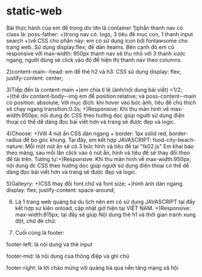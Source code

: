 # static-web
Bài thực hành của em để trong div lớn là container
1)phần thanh nav có class là: poss-father:
  +)trong nav có: logo, 3 tiêu đề mục con, 1 thanh input search
  +)về CSS cho phần này: em có sử dụng icon bởi fontawsome cho trang web. Sử dụng display:flex; để dàn iteams. Bên cạnh đó em có responsive với max-width: 950px thanh nav sẽ thu     nhỏ với 3 thanh xược ngang, người dùng sẽ click vào đó để hiện thị thanh nav theo columns.
  
 2)content-main--head: em để thẻ h2 và h3: CSS sử dụng display: flex; justify-content: center;
 
 3)Tiếp đến là content-main
  +)em chia tỉ lệ (ảnh/nội dung bài viết) =1/2;
  +)thẻ div content-body--img em để position:relative; và poss-content--main có position: absolute; Với mục đích: khi hover vào bức ảnh, tiêu đề chú thích sẽ chạy ngang             transition:0.3s;
  +)Responsive: Khi thu màn hình về max-width:950px; nội dung đc CSS theo hướng dọc giúp người sử dụng điện thoại có thể dễ dàng đọc bài viết hơn và trang sẽ được đẹp và logic.
  
  4)Choose:
  +)Với 4 nút ấn CSS dàn ngang + border: 1px solid red, border-radius để bo góc khung. Tại đây, em kết hợp JAVASCRIPT:
  food-city-beach-nature: Mỗi một nút ấn sẽ có 3 bức hình và tiêu đề tại "tk02.js"
  Em khai báo theo mảng, sau mỗi lần click vào ô nút ấn, hình và tiêu đề sẽ thay đổi theo đề tài trên.
  Tương tự:+)Responsive: Khi thu màn hình về max-width:950px; nội dung đc CSS theo hướng dọc giúp người sử dụng điện thoại có thể dễ dàng đọc bài viết hơn và trang sẽ được đẹp và logic.
  
  5)Galleyry:
  +)CSS thay đổi font chữ và font size;
  +)hình ảnh dàn ngang.  display: flex; justify-content: space-around;
  
  6) Là 1 trang web quảng bá du lịch nên em có sử dụng JAVASCRIPT tại đấy kết hợp sự kiên onload, cập nhật giờ hiện tại VIỆT NAM.
  +)Responsive: max-width:815px;  tại đây sẽ giúp Nội dung thẻ h1 và thời gian tránh xung đột, chữ đè chữ:
  
  7) Cuối cùng là footer:
  
  footer-left: là nội dung và thẻ input
  
  footer-mid: là nội dung của thông điệp và ghi chú
  
  footer-right: là lời chào mừng với quảng bá qua nền tảng mạng xã hội
  
  
